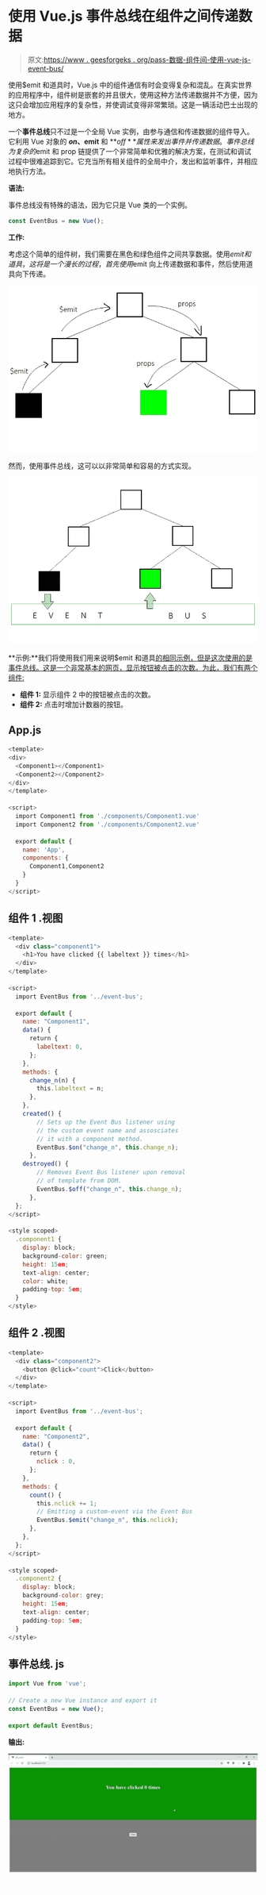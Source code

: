 # 使用 Vue.js 事件总线在组件之间传递数据

> 原文:[https://www . geesforgeks . org/pass-数据-组件间-使用-vue-js-event-bus/](https://www.geeksforgeeks.org/pass-data-between-components-using-vue-js-event-bus/)

使用$emit 和道具时，Vue.js 中的组件通信有时会变得复杂和混乱。在真实世界的应用程序中，组件树是嵌套的并且很大，使用这种方法传递数据并不方便，因为这只会增加应用程序的复杂性，并使调试变得非常繁琐。这是一辆活动巴士出现的地方。

一个**事件总线**只不过是一个全局 Vue 实例，由参与通信和传递数据的组件导入。它利用 Vue 对象的 **$on、$emit** 和 **$off** 属性来发出事件并传递数据。事件总线为复杂的$emit 和 prop 链提供了一个非常简单和优雅的解决方案，在测试和调试过程中很难追踪到它。它充当所有相关组件的全局中介，发出和监听事件，并相应地执行方法。

**语法:**

事件总线没有特殊的语法，因为它只是 Vue 类的一个实例。

```js
const EventBus = new Vue();
```

**工作:**

考虑这个简单的组件树，我们需要在黑色和绿色组件之间共享数据。使用$emit 和道具，这将是一个漫长的过程，首先使用$emit 向上传递数据和事件，然后使用道具向下传递。

![](img/ec207ffebbfaeea99fa38db2ca18bcd3.png)

然而，使用事件总线，这可以以非常简单和容易的方式实现。

![](img/8f0b4ac7f16623a5cb4b7e009ba83484.png)

**示例:**我们将使用我们用来说明$emit 和道具[的相同示例，但是这次使用的是事件总线。这是一个非常基本的网页，显示按钮被点击的次数。为此，我们有两个组件:](https://www.geeksforgeeks.org/communication-between-components-using-emit-and-props-in-vue-js/)

*   **组件 1:** 显示组件 2 中的按钮被点击的次数。
*   **组件 2:** 点击时增加计数器的按钮。

## App.js

```js
<template>
<div>
  <Component1></Component1>
  <Component2></Component2>
</div>
</template>

<script>
  import Component1 from './components/Component1.vue'
  import Component2 from './components/Component2.vue'

  export default {
    name: 'App',
    components: {
      Component1,Component2
    }
  }
</script>
```

## 组件 1 .视图

```js
<template>
  <div class="component1">
    <h1>You have clicked {{ labeltext }} times</h1>
  </div>
</template>

<script>
  import EventBus from '../event-bus';

  export default {
    name: "Component1",
    data() {
      return {
        labeltext: 0,
      };
    },
    methods: {
      change_n(n) {
        this.labeltext = n;
      },
    },
    created() {
        // Sets up the Event Bus listener using 
        // the custom event name and assosciates
        // it with a component method.
        EventBus.$on("change_n", this.change_n);
      },
    destroyed() {
        // Removes Event Bus listener upon removal
        // of template from DOM.
        EventBus.$off("change_n", this.change_n);
      },
  };
</script>

<style scoped>
  .component1 {
    display: block;
    background-color: green;
    height: 15em;
    text-align: center;
    color: white;
    padding-top: 5em;
  }
</style>
```

## 组件 2 .视图

```js
<template>
  <div class="component2">
    <button @click="count">Click</button>
  </div>
</template>

<script>
  import EventBus from '../event-bus';

  export default {
    name: "Component2",
    data() {
      return {
        nclick : 0,
      };
    },
    methods: {
      count() {
        this.nclick += 1;
        // Emitting a custom-event via the Event Bus
        EventBus.$emit("change_n", this.nclick);
      },
    },
  };
</script>

<style scoped>
  .component2 {
    display: block;
    background-color: grey;
    height: 15em;
    text-align: center;
    padding-top: 5em;
  }
</style>
```

## 事件总线. js

```js
import Vue from 'vue';

// Create a new Vue instance and export it
const EventBus = new Vue();

export default EventBus;
```

**输出:**

![](img/f157581c8d2ad5093a562452bdc5b49d.png)